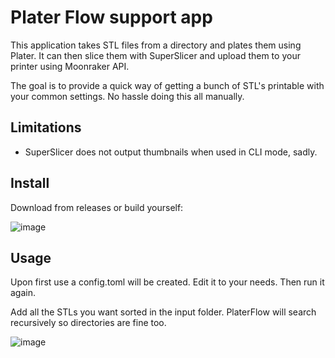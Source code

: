 # Plater Flow support app

This application takes STL files from a directory and plates them using Plater.
It can then slice them with SuperSlicer and upload them to your printer using Moonraker API.

The goal is to provide a quick way of getting a bunch of STL's printable with your common settings.
No hassle doing this all manually.

## Limitations

* SuperSlicer does not output thumbnails when used in CLI mode, sadly.


## Install
Download from releases or build yourself:

![image](https://user-images.githubusercontent.com/227830/158068869-dd6cb941-8bd0-451b-abf4-5213a5f3be55.png)

## Usage

Upon first use a config.toml will be created. Edit it to your needs. Then run it again.

Add all the STLs you want sorted in the input folder. PlaterFlow will search recursively so directories are fine too.


![image](https://user-images.githubusercontent.com/227830/158069084-b97994f7-11f7-482e-baba-c36c8a8f8023.png)
